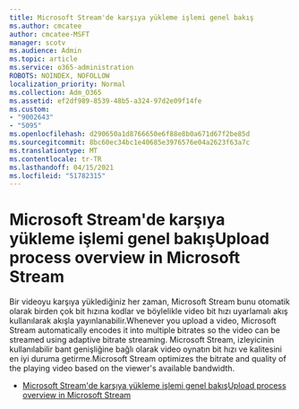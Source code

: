 ```yaml
---
title: Microsoft Stream'de karşıya yükleme işlemi genel bakış
ms.author: cmcatee
author: cmcatee-MSFT
manager: scotv
ms.audience: Admin
ms.topic: article
ms.service: o365-administration
ROBOTS: NOINDEX, NOFOLLOW
localization_priority: Normal
ms.collection: Adm_O365
ms.assetid: ef2df989-8539-48b5-a324-97d2e09f14fe
ms.custom:
- "9002643"
- "5095"
ms.openlocfilehash: d290650a1d8766650e6f88e8b0a671d67f2be85d
ms.sourcegitcommit: 8bc60ec34bc1e40685e3976576e04a2623f63a7c
ms.translationtype: MT
ms.contentlocale: tr-TR
ms.lasthandoff: 04/15/2021
ms.locfileid: "51782315"
---
```

# <a name="upload-process-overview-in-microsoft-stream"></a><span data-ttu-id="daa45-102">Microsoft Stream'de karşıya yükleme işlemi genel bakış</span><span class="sxs-lookup"><span data-stu-id="daa45-102">Upload process overview in Microsoft Stream</span></span>

<span data-ttu-id="daa45-103">Bir videoyu karşıya yüklediğiniz her zaman, Microsoft Stream bunu otomatik olarak birden çok bit hızına kodlar ve böylelikle video bit hızı uyarlamalı akış kullanılarak akışla yayınlanabilir.</span><span class="sxs-lookup"><span data-stu-id="daa45-103">Whenever you upload a video, Microsoft Stream automatically encodes it into multiple bitrates so the video can be streamed using adaptive bitrate streaming.</span></span> <span data-ttu-id="daa45-104">Microsoft Stream, izleyicinin kullanılabilir bant genişliğine bağlı olarak video oynatın bit hızı ve kalitesini en iyi duruma getirme.</span><span class="sxs-lookup"><span data-stu-id="daa45-104">Microsoft Stream optimizes the bitrate and quality of the playing video based on the viewer's available bandwidth.</span></span>

- [<span data-ttu-id="daa45-105">Microsoft Stream'de karşıya yükleme işlemi genel bakış</span><span class="sxs-lookup"><span data-stu-id="daa45-105">Upload process overview in Microsoft Stream</span></span>](https://docs.microsoft.com/stream/upload-process-overview)
